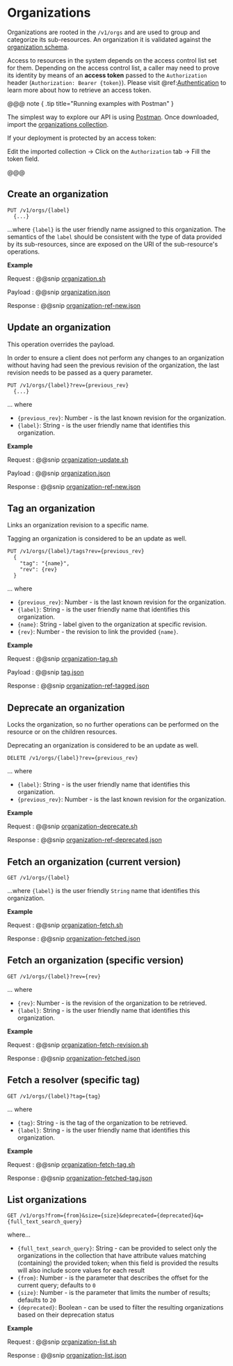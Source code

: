 # Organizations 

Organizations are rooted in the `/v1/orgs` and are used to group and categorize its sub-resources.
An organization it is validated against the [organization schema](https://bluebrain.github.io/nexus/schemas/organization.json).

Access to resources in the system depends on the access control list set for them. Depending on the access control list, a caller may need to prove its identity by means of an **access token** passed to the `Authorization` header (`Authorization: Bearer {token}`). Please visit @ref:[Authentication](../iam/authentication.md) to learn more about how to retrieve an access token.

@@@ note { .tip title="Running examples with Postman" }

The simplest way to explore our API is using [Postman](https://www.getpostman.com/apps). Once downloaded, import the [organizations collection](../assets/organization-postman.json).

If your deployment is protected by an access token: 

Edit the imported collection -> Click on the `Authorization` tab -> Fill the token field.

@@@

## Create an organization

```
PUT /v1/orgs/{label}
  {...}
```

...where `{label}` is the user friendly name assigned to this organization. The semantics of the `label` should be consistent with the type of data provided by its sub-resources, since are exposed on the URI of the sub-resource's operations.

**Example**

Request
:   @@snip [organization.sh](../assets/organization.sh)

Payload
:   @@snip [organization.json](../assets/organization.json)

Response
:   @@snip [organization-ref-new.json](../assets/organization-ref-new.json)


## Update an organization

This operation overrides the payload.

In order to ensure a client does not perform any changes to an organization without having had seen the previous revision of
the organization, the last revision needs to be passed as a query parameter.

```
PUT /v1/orgs/{label}?rev={previous_rev}
  {...}
```
... where 

- `{previous_rev}`: Number - is the last known revision for the organization.
- `{label}`: String - is the user friendly name that identifies this organization.

**Example**

Request
:   @@snip [organization-update.sh](../assets/organization-update.sh)

Payload
:   @@snip [organization.json](../assets/organization.json)

Response
:   @@snip [organization-ref-new.json](../assets/organization-ref-updated.json)


## Tag an organization

Links an organization revision to a specific name. 

Tagging an organization is considered to be an update as well.

```
PUT /v1/orgs/{label}/tags?rev={previous_rev}
  {
    "tag": "{name}",
    "rev": {rev}
  }
```
... where 

- `{previous_rev}`: Number - is the last known revision for the organization.
- `{label}`: String - is the user friendly name that identifies this organization.
- `{name}`: String - label given to the organization at specific revision.
- `{rev}`: Number - the revision to link the provided `{name}`.

**Example**

Request
:   @@snip [organization-tag.sh](../assets/organization-tag.sh)

Payload
:   @@snip [tag.json](../assets/tag.json)

Response
:   @@snip [organization-ref-tagged.json](../assets/organization-ref-tagged.json)


## Deprecate an organization

Locks the organization, so no further operations can be performed on the resource or on the children resources.

Deprecating an organization is considered to be an update as well. 

```
DELETE /v1/orgs/{label}?rev={previous_rev}
```

... where 

- `{label}`: String - is the user friendly name that identifies this organization.
- `{previous_rev}`: Number - is the last known revision for the organization.

**Example**

Request
:   @@snip [organization-deprecate.sh](../assets/organization-deprecate.sh)

Response
:   @@snip [organization-ref-deprecated.json](../assets/organization-ref-deprecated.json)


## Fetch an organization (current version)

```
GET /v1/orgs/{label}
```

...where `{label}` is the user friendly `String` name that identifies this organization.


**Example**

Request
:   @@snip [organization-fetch.sh](../assets/organization-fetch.sh)

Response
:   @@snip [organization-fetched.json](../assets/organization-fetched.json)


## Fetch an organization (specific version)

```
GET /v1/orgs/{label}?rev={rev}
```
... where 

- `{rev}`: Number - is the revision of the organization to be retrieved.
- `{label}`: String - is the user friendly name that identifies this organization.

**Example**

Request
:   @@snip [organization-fetch-revision.sh](../assets/organization-fetch-revision.sh)

Response
:   @@snip [organization-fetched.json](../assets/organization-fetched.json)


## Fetch a resolver (specific tag)

```
GET /v1/orgs/{label}?tag={tag}
```

... where 

- `{tag}`: String - is the tag of the organization to be retrieved.
- `{label}`: String - is the user friendly name that identifies this organization.


**Example**

Request
:   @@snip [organization-fetch-tag.sh](../assets/organization-fetch-tag.sh)

Response
:   @@snip [organization-fetched-tag.json](../assets/organization-fetched-tag.json)


## List organizations

```
GET /v1/orgs?from={from}&size={size}&deprecated={deprecated}&q={full_text_search_query}
```

where...

- `{full_text_search_query}`: String - can be provided to select only the organizations in the collection that have attribute values matching (containing) the provided token; when this field is provided the results will also include score values for each result
- `{from}`: Number - is the parameter that describes the offset for the current query; defaults to `0`
- `{size}`: Number - is the parameter that limits the number of results; defaults to `20`
- `{deprecated}`: Boolean - can be used to filter the resulting organizations based on their deprecation status


**Example**

Request
:   @@snip [organization-list.sh](../assets/organization-list.sh)

Response
:   @@snip [organization-list.json](../assets/organization-list.json)